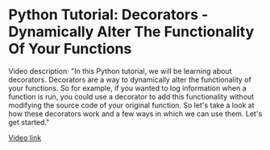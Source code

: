 # Python Tutorial: Decorators - Dynamically Alter The Functionality Of Your Functions

Video description: "In this Python tutorial, we will be learning about decorators. Decorators are a way to dynamically alter the functionality of your functions. So for example, if you wanted to log information when a function is run, you could use a decorator to add this functionality without modifying the source code of your original function. So let's take a look at how these decorators work and a few ways in which we can use them. Let's get started."

[Video link](https://www.youtube.com/watch?v=FsAPt_9Bf3U)